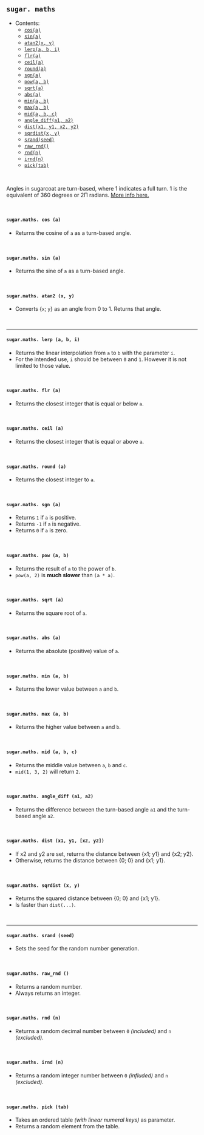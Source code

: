 ## `sugar. maths`

- Contents:
  - [`cos(a)`](#sugarmaths-cos-a)
  - [`sin(a)`](#sugarmaths-sin-a)
  - [`atan2(x, y)`](#sugarmaths-atan2-x-y)
  - [`lerp(a, b, i)`](#sugarmaths-lerp-a-b-i)
  - [`flr(a)`](#sugarmaths-flr-a)
  - [`ceil(a)`](#sugarmaths-ceil-a)
  - [`round(a)`](#sugarmaths-round-a)
  - [`sgn(a)`](#sugarmaths-sgn-a)
  - [`pow(a, b)`](#sugarmaths-pow-a-b)
  - [`sqrt(a)`](#sugarmaths-sqrt-a)
  - [`abs(a)`](#sugarmaths-abs-a)
  - [`min(a, b)`](#sugarmaths-min-a-b)
  - [`max(a, b)`](#sugarmaths-max-a-b)
  - [`mid(a, b, c)`](#sugarmaths-mid-a-b-c)
  - [`angle_diff(a1, a2)`](#sugarmaths-angle_diff-a1-a2)
  - [`dist(x1, y1, x2, y2)`](#sugarmaths-dist-x1-y1-x2-y2)
  - [`sqrdist(x, y)`](#sugarmaths-sqrdist-x-y)
  - [`srand(seed)`](#sugarmaths-srand-seed)
  - [`raw_rnd()`](#sugarmaths-raw_rnd-)
  - [`rnd(n)`](#sugarmaths-rnd-n)
  - [`irnd(n)`](#sugarmaths-irnd-n)
  - [`pick(tab)`](#sugarmaths-pick-tab)

&#8202;

Angles in sugarcoat are turn-based, where 1 indicates a full turn. 1 is the equivalent of 360 degrees or 2&#928; radians. [More info here.](https://trasevol.dog/2017/06/08/doodle-insights-17-a-case-for-turn-based-angles/)

&#8202;

#### `sugar.maths. cos (a)`
- Returns the cosine of `a` as a turn-based angle.

&#8202;

#### `sugar.maths. sin (a)`
- Returns the sine of `a` as a turn-based angle.

&#8202;

#### `sugar.maths. atan2 (x, y)`
- Converts {`x`; `y`} as an angle from 0 to 1. Returns that angle.

&#8202;

---

#### `sugar.maths. lerp (a, b, i)`
- Returns the linear interpolation from `a` to `b` with the parameter `i`.
- For the intended use, `i` should be between `0` and `1`. However it is not limited to those value.

&#8202;

#### `sugar.maths. flr (a)`
- Returns the closest integer that is equal or below `a`.

&#8202;

#### `sugar.maths. ceil (a)`
- Returns the closest integer that is equal or above `a`.

&#8202;

#### `sugar.maths. round (a)`
- Returns the closest integer to `a`.

&#8202;

#### `sugar.maths. sgn (a)`
- Returns `1` if `a` is positive.
- Returns `-1` if `a` is negative.
- Returns `0` if `a` is zero.

&#8202;

#### `sugar.maths. pow (a, b)`
- Returns the result of `a` to the power of `b`.
- `pow(a, 2)` is **much slower** than `(a * a)`.

&#8202;

#### `sugar.maths. sqrt (a)`
- Returns the square root of `a`.

&#8202;

#### `sugar.maths. abs (a)`
- Returns the absolute (positive) value of `a`.

&#8202;

#### `sugar.maths. min (a, b)`
- Returns the lower value between `a` and `b`.

&#8202;

#### `sugar.maths. max (a, b)`
- Returns the higher value between `a` and `b`.

&#8202;

#### `sugar.maths. mid (a, b, c)`
- Returns the middle value between `a`, `b` and `c`.
- `mid(1, 3, 2)` will return `2`.

&#8202;

#### `sugar.maths. angle_diff (a1, a2)`
- Returns the difference between the turn-based angle `a1` and the turn-based angle `a2`.

&#8202;

#### `sugar.maths. dist (x1, y1, [x2, y2])`
- If x2 and y2 are set, returns the distance between {x1; y1} and {x2; y2}.
- Otherwise, returns the distance between {0; 0} and {x1; y1}.

&#8202;

#### `sugar.maths. sqrdist (x, y)`
- Returns the squared distance between {0; 0} and {x1; y1}.
- Is faster than `dist(...)`.

&#8202;

---

#### `sugar.maths. srand (seed)`
- Sets the seed for the random number generation.

&#8202;

#### `sugar.maths. raw_rnd ()`
- Returns a random number.
- Always returns an integer.

&#8202;

#### `sugar.maths. rnd (n)`
- Returns a random decimal number between `0` *(included)* and `n` *(excluded)*.

&#8202;

#### `sugar.maths. irnd (n)`
- Returns a random integer number between `0` *(influded)* and `n` *(excluded)*.

&#8202;

#### `sugar.maths. pick (tab)`
- Takes an ordered table *(with linear numeral keys)* as parameter.
- Returns a random element from the table.
